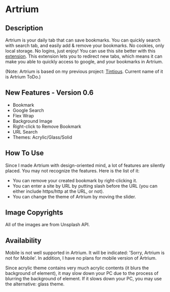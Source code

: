 # Artrium
## Description
Artrium is your daily tab that can save bookmarks.
You can quickly search with search tab, and easily add & remove your bookmarks.
No cookies, only local storage. No logins, just enjoy!
You can use this site better with this [extension](https://chrome.google.com/webstore/detail/new-tab-redirect/icpgjfneehieebagbmdbhnlpiopdcmna?hl=en).
This extension lets you to redirect new tabs, which means it can make you able to quickly access to google, and your bookmarks in Artrium.

(Note: Artrium is based on my previous project: [Tintious](https://github.com/ldhan0715/artrium-todo). Current name of it is Artrium ToDo.)

## New Features - Version 0.6
- Bookmark
- Google Search
- Flex Wrap
- Background Image
- Right-click to Remove Bookmark
- URL Search
- Themes: Acrylic/Glass/Solid

## How To Use
Since I made Artrium with design-oriented mind, a lot of features are silently placed. You may not recognize the features.
Here is the list of it:
- You can remove your created bookmark by right-clicking it.
- You can enter a site by URL by putting slash before the URL (you can either include https/http at the URL, or not).
- You can change the theme of Artrium by moving the slider.

## Image Copyrights
All of the images are from Unsplash API.

## Availability
Mobile is not well supported in Artrium. It will be indicated: 'Sorry, Artrium is not for Mobile'. In addition, I have no plans for mobile version of Artrium.

Since acrylic theme contains very much acrylic contents (it blurs the background of element), it may slow down your PC due to the process of blurring the background of element. If it slows down your PC, you may use the alternative: glass theme.
